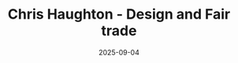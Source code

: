 ---
title: "Chris Haughton - Design and Fair trade"
date: 2025-09-04
description: "Chris Haughton's Fair Trade project"
video_url: "https://vimeo.com/59192918?share=copy#t=0"
video_type: "vimeo"
---
